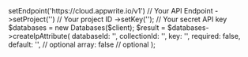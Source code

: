 <?php

use Appwrite\Client;
use Appwrite\Services\Databases;

$client = (new Client())
    ->setEndpoint('https://cloud.appwrite.io/v1') // Your API Endpoint
    ->setProject('<YOUR_PROJECT_ID>') // Your project ID
    ->setKey('<YOUR_API_KEY>'); // Your secret API key

$databases = new Databases($client);

$result = $databases->createIpAttribute(
    databaseId: '<DATABASE_ID>',
    collectionId: '<COLLECTION_ID>',
    key: '',
    required: false,
    default: '', // optional
    array: false // optional
);